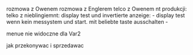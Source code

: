 rozmowa z Owenem
rozmowa z Englerem
telco z Owenem nt produkcji:
telko z nieblingiemnt: display test und invertierte anzeige:
	- display test wenn kein messystem und start. mit beliebte taste ausschalten
	- 
	

menue nie widoczne dla Var2


jak przekonywac i sprzedawac